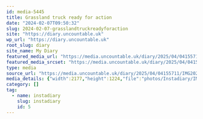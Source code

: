 ```yaml
---
id: media-5445
title: Grassland truck ready for action
date: "2024-02-07T09:50:32"
slug: 2024-02-07-grasslandtruckreadyforaction
site: "https://diary.uncountable.uk"
wp_url: "https://diary.uncountable.uk"
root_slug: diary
site_name: My Diary
featured_media_url: "https://media.uncountable.uk/diary/2025/04/04155711/IMG20240207095032.webp"
featured_media_srcset: "https://media.uncountable.uk/diary/2025/04/04155711/IMG20240207095032-300x169.webp 300w, https://media.uncountable.uk/diary/2025/04/04155711/IMG20240207095032-1024x576.webp 1024w, https://media.uncountable.uk/diary/2025/04/04155711/IMG20240207095032-150x150.webp 150w, https://media.uncountable.uk/diary/2025/04/04155711/IMG20240207095032-640x360.webp 640w, https://media.uncountable.uk/diary/2025/04/04155711/IMG20240207095032.webp 2177w"
type: media
source_url: "https://media.uncountable.uk/diary/2025/04/04155711/IMG20240207095032.webp"
media_details: {"width":2177,"height":1224,"file":"photos/Instadiary/IMG20240207095032.webp","filesize":149710,"sizes":{"medium":{"file":"IMG20240207095032-300x169.webp","width":300,"height":169,"filesize":14890,"mime_type":"image/webp","source_url":"https://media.uncountable.uk/diary/2025/04/04155711/IMG20240207095032-300x169.webp"},"large":{"file":"IMG20240207095032-1024x576.webp","width":1024,"height":576,"filesize":113158,"mime_type":"image/webp","source_url":"https://media.uncountable.uk/diary/2025/04/04155711/IMG20240207095032-1024x576.webp"},"thumbnail":{"file":"IMG20240207095032-150x150.webp","width":150,"height":150,"filesize":6638,"mime_type":"image/webp","source_url":"https://media.uncountable.uk/diary/2025/04/04155711/IMG20240207095032-150x150.webp"},"mobwidth":{"file":"IMG20240207095032-640x360.webp","width":640,"height":360,"filesize":54678,"mime_type":"image/webp","source_url":"https://media.uncountable.uk/diary/2025/04/04155711/IMG20240207095032-640x360.webp"},"full":{"file":"IMG20240207095032.webp","width":2177,"height":1224,"mime_type":"image/webp","source_url":"https://media.uncountable.uk/diary/2025/04/04155711/IMG20240207095032.webp"}},"image_meta":{"aperture":"0","credit":"","camera":"","caption":"","created_timestamp":"0","copyright":"","focal_length":"0","iso":"0","shutter_speed":"0","title":"","orientation":"0","keywords":[]}}
category: []
tag:
  - name: instadiary
    slug: instadiary
    id: 5
---
```


